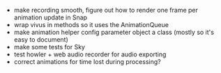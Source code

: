 * make recording smooth, figure out how to render one frame per animation update in Snap
* wrap vivus in methods so it uses the AnimationQueue
* make animation helper config parameter object a class (mostly so it's easy to document)
* make some tests for Sky
* test howler + web audio recorder for audio exporting
* correct animations for time lost during processing?